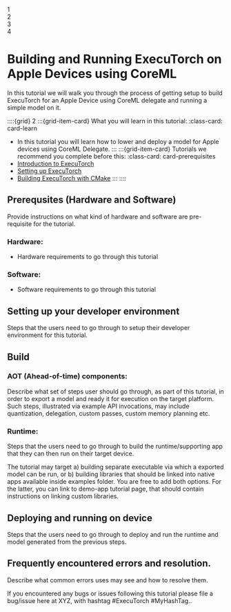 <!---- DO NOT MODIFY Progress Bar Start --->

<div class="progress-bar-wrapper">
   <div class="progress-bar-item">
     <div class="step-number" id="step-1">1</div>
     <span class="step-caption" id="caption-1"></span>
   </div>
   <div class="progress-bar-item">
     <div class="step-number" id="step-2">2</div>
     <span class="step-caption" id="caption-2"></span>
   </div>
   <div class="progress-bar-item">
     <div class="step-number" id="step-3">3</div>
     <span class="step-caption" id="caption-3"></span>
   </div>
   <div class="progress-bar-item">
     <div class="step-number" id="step-4">4</div>
     <span class="step-caption" id="caption-4"></span>
   </div>
</div>

<!---- DO NOT MODIFY Progress Bar End--->

# Building and Running ExecuTorch on Apple Devices using CoreML

In this tutorial we will walk you through the process of getting setup to
build ExecuTorch for an Apple Device using CoreML delegate and running a simple model on it.

<!----This will show a grid card on the page----->
::::{grid} 2
:::{grid-item-card}  What you will learn in this tutorial:
:class-card: card-learn
* In this tutorial you will learn how to lower and deploy a model for Apple devices using CoreML Delegate.
:::
:::{grid-item-card}  Tutorials we recommend you complete before this:
:class-card: card-prerequisites
* [Introduction to ExecuTorch](intro-how-it-works.md)
* [Setting up ExecuTorch](getting-started-setup.md)
* [Building ExecuTorch with CMake](runtime-build-and-cross-compilation.md)
:::
::::

## Prerequsites (Hardware and Software)

Provide instructions on what kind of hardware and software are pre-requisite for the tutorial.

### Hardware:
 - Hardware requirements to go through this tutorial

### Software:
 - Software requirements to go through this tutorial

## Setting up your developer environment

Steps that the users need to go through to setup their developer environment for this tutorial.

## Build

### AOT (Ahead-of-time) components:

Describe what set of steps user should go through, as part of this tutorial, in order to export a model and ready it for execution on the target platform. Such steps, illustrated via example API invocations, may include quantization, delegation, custom passes, custom memory planning etc.

### Runtime:

Steps that the users need to go through to build the runtime/supporting app that they can then run on their target device.

The tutorial may target a) building separate executable via which a exported model can be run, or b) building libraries that should be linked into native apps available inside examples folder. You are free to add both options. For the latter, you can link to demo-app tutorial page, that should contain instructions on linking custom libraries.

## Deploying and running on device

Steps that the users need to go through to deploy and run the runtime and model generated from the previous steps.

## Frequently encountered errors and resolution.

Describe what common errors uses may see and how to resolve them.

If you encountered any bugs or issues following this tutorial please file a bug/issue here at XYZ, with hashtag #ExecuTorch #MyHashTag..
